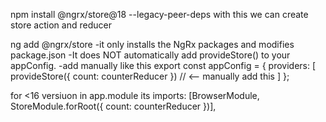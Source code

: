 npm install @ngrx/store@18 --legacy-peer-deps
with this we can create store action and reducer



ng add @ngrx/store 
-it only installs the NgRx packages and modifies package.json
-It does NOT automatically add provideStore() to your appConfig.
-add manually like this
export const appConfig = {
  providers: [
    provideStore({ count: counterReducer })  // <-- manually add this
  ]
};

for <16 versiuon
in app.module its
 imports: [BrowserModule, StoreModule.forRoot({ count: counterReducer })],
 >

